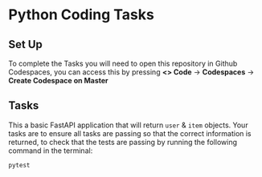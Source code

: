 # Python Coding Tasks

## Set Up

To complete the Tasks you will need to open this repository in Github Codespaces, you can access this by pressing **<> Code** -> **Codespaces** ->  **Create Codespace on Master**


## Tasks

This a basic FastAPI application that will return ```user``` & ```item``` objects.
Your tasks are to ensure all tasks are passing so that the correct information is returned, to check that the tests are passing by running the following command in the terminal:
```
pytest
```
